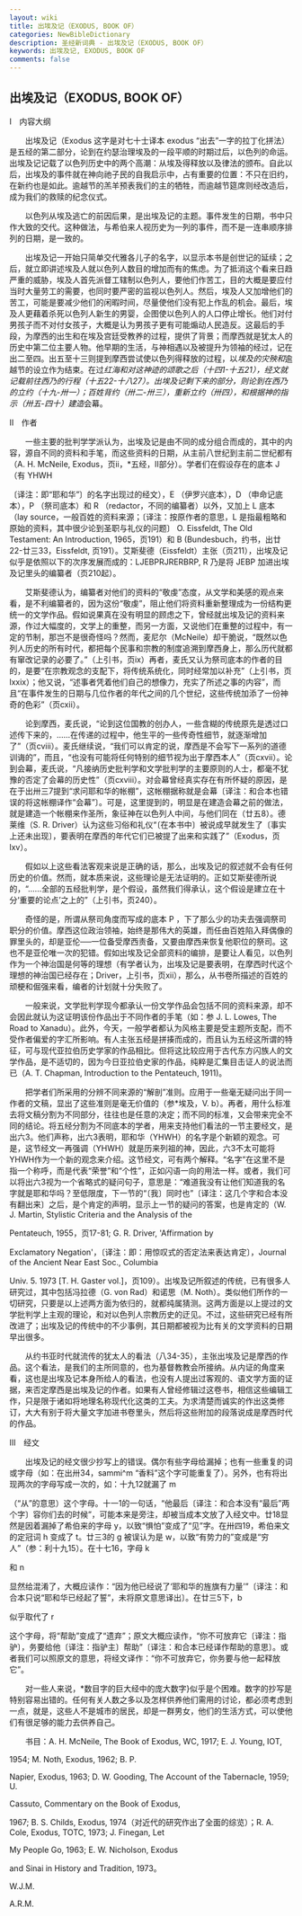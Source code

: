 ```yaml
---
layout: wiki
title: 出埃及记（EXODUS, BOOK OF）
categories: NewBibleDictionary
description: 圣经新词典 - 出埃及记（EXODUS, BOOK OF）
keywords: 出埃及记, EXODUS, BOOK OF
comments: false
---
```


## 出埃及记（EXODUS, BOOK OF）

Ⅰ　内容大纲

　　出埃及记（Exodus 这字是对七十士译本 exodus “出去”一字的拉丁化拼法）是五经的第二部分，论到在约瑟治理埃及的一段平顺的时期过后，以色列的命运。出埃及记记载了以色列历史中的两个高潮：从埃及得释放以及律法的颁布。自此以后，出埃及的事件就在神向祂子民的自我启示中，占有重要的位置：不只在旧约，在新约也是如此。逾越节的羔羊预表我们的主的牺牲，而逾越节筵席则经改造后，成为我们的救赎的纪念仪式。

　　以色列从埃及逃亡的前因后果，是出埃及记的主题。事件发生的日期，书中只作大致的交代。这种做法，与希伯来人视历史为一列的事件，而不是一连串顺序排列的日期，是一致的。

　　出埃及记一开始只简单交代雅各儿子的名字，以显示本书是创世记的延续；之后，就立即讲述埃及人就以色列人数目的增加而有的焦虑。为了抵消这个看来日趋严重的威胁，埃及人首先派督工辖制以色列人，要他们作苦工，目的大概是要应付当时大量劳工的需要，也同时要严密的监视以色列人。然后，埃及人又加增他们的苦工，可能是要减少他们的闲暇时间，尽量使他们没有犯上作乱的机会。最后，埃及人更藉着杀死以色列人新生的男婴，企图使以色列人的人口停止增长。他们对付男孩子而不对付女孩子，大概是认为男孩子更有可能煽动人民造反。这最后的手段，为摩西的出生和在埃及宫廷受教养的过程，提供了背景；而摩西就是犹太人的历史中第二位主要人物。他早期的生活，与神相遇以及被提升为领袖的经过，记在出二至四。出五至十三则提到摩西尝试使以色列得释放的过程，以*埃及的灾殃和*逾越节的设立作为结束。在过*红海和对这神迹的颂歌之后（十四1-十五21），经文就记载前往西乃的行程（十五22-十八27）。出埃及记剩下来的部分，则论到在西乃的立约（十九-卅一）；百姓背约（卅二-卅三），重新立约（卅四），和根据神的指示（卅五-四十）建造*会幕。

Ⅱ　作者

　　一些主要的批判学学派认为，出埃及记是由不同的成分组合而成的，其中的内容，源自不同的资料和手笔，而这些资料的日期，从主前八世纪到主前二世纪都有（A. H. McNeile, Exodus，页ii，*五经，II部分）。学者们在假设存在的底本 J （有 YHWH

〔译注：即“耶和华”〕的名字出现过的经文），E （伊罗兴底本），D （申命记底本），P （祭司底本）和 R （redactor，不同的编纂者）以外，又加上 L 底本（lay source，一般百姓的资料来源；〔译注：按原作者的意思，L 是指最粗略和原始的资料，其中很少论到圣职与礼仪的问题〕 O. Eissfeldt, The Old Testament: An Introduction, 1965，页191）和 B (Bundesbuch，约书，出廿22-廿三33，Eissfeldt, 页191）。艾斯斐德（Eissfeldt）主张（页211），出埃及记似乎是依照以下的次序发展而成的：LJEBPRJRERBRP, R 乃是将 JEBP 加进出埃及记里头的编纂者（页210起）。

　　艾斯斐德认为，编纂者对他们的资料的“敬虔”态度，从文学和美感的观点来看，是不利编纂者的，因为这份“敬虔”，阻止他们将资料重新整理成为一份结构更统一的文学作品。假如说果真在没有明显的顾虑之下，曾经就出埃及记的资料来源，作过大幅度的，文学上的重整，而另一方面，又说他们在重整的过程中，有一定的节制，那岂不是很奇怪吗？然而，麦尼尔（McNeile）却干脆说，“既然以色列人历史的所有时代，都把每个民事和宗教的制度追溯到摩西身上，那么历代就都有窜改记录的必要了。”（上引书，页ix）再者，麦氏又认为祭司底本的作者的目的，是要“在宗教观念的支配下，将传统系统化，同时经常加以补充”（上引书，页lxxix）；他又说，“述事者凭着他们自己的想像力，充实了所述之事的内容”，而且“在事件发生的日期与几位作者的年代之间的几个世纪，这些传统加添了一份神奇的色彩”（页cxii）。

　　论到摩西，麦氏说，“论到这位国教的创办人，一些含糊的传统原先是透过口述传下来的，……在传递的过程中，他生平的一些传奇性细节，就逐渐增加了”（页cviii）。麦氏继续说，“我们可以肯定的说，摩西是不会写下一系列的道德训诲的”，而且，“也没有可能将任何特别的细节视为出于摩西本人”（页cxvii）。论到会幕，麦氏说，“凡接纳历史批判学和文学批判学的主要原则的人士，都毫不犹豫的否定了会幕的历史性”（页cxviii）。对会幕曾经真实存在有所怀疑的原因，是在于出卅三7提到“求问耶和华的帐棚”，这帐棚据称就是会幕〔译注：和合本也错误的将这帐棚译作“会幕”〕。可是，这里提到的，明显是在建造会幕之前的做法，就是建造一个帐棚来作圣所，象征神在以色列人中间，与他们同在（廿五8）。德莱维（S. R. Driver）认为这些习俗和礼仪“〔在本书中〕被说成早就发生了〔事实上还未出现〕，要表明在摩西的年代它们已被提了出来和实践了”（Exodus，页lxv）。

　　假如以上这些看法客观来说是正确的话，那么，出埃及记的叙述就不会有任何历史的价值。然而，就本质来说，这些理论是无法证明的。正如艾斯斐德所说的，“……全部的五经批判学，是个假设，虽然我们得承认，这个假设是建立在十分‘重要的论点’之上的”（上引书，页240）。

　　奇怪的是，所谓从祭司角度而写成的底本 P ，下了那么少的功夫去强调祭司职分的价值。摩西这位政治领袖，始终是那伟大的英雄，而任由百姓陷入拜偶像的罪里头的，却是亚伦──一位备受摩西责备，又要由摩西来恢复他职位的祭司。这也不是亚伦唯一次的犯错。假如出埃及记全部资料的编排，是要让人看见，以色列作为一个神治国是何等的理想（有学者认为，出埃及记是要表明，在摩西时代这个理想的神治国已经存在；Driver，上引书，页xii），那么，从书卷所描述的百姓的顽梗和倔强来看，编者的计划就十分失败了。

　　一般来说，文学批判学现今都承认一份文学作品会包括不同的资料来源，却不会因此就认为这证明该份作品出于不同作者的手笔（如：参 J. L. Lowes, The Road to Xanadu）。此外，今天，一般学者都认为风格主要是受主题所支配，而不受作者偏爱的字汇所影响。有人主张五经是拼揍而成的，而且认为五经这所谓的特征，可与现代亚拉伯历史学家的作品相比。但将这比较应用于古代东方闪族人的文学作品，是不适切的，因为今日亚拉伯史家的作品，纯粹是汇集目击证人的说法而已（A. T. Chapman, Introduction to the Pentateuch, 1911)。

　　把学者们所采用的分辨不同来源的“解剖”准则。应用于一些毫无疑问出于同一作者的文稿，显出了这些准则是毫无价值的（参*埃及，V. b）。再者，用什么标准去将文稿分割为不同部分，往往也是任意的决定；而不同的标准，又会带来完全不同的结论。将五经分割为不同底本的学者，用来支持他们看法的一节主要经文，是出六3。他们声称，出六3表明，耶和华（YHWH）的名字是个新颖的观念。可是，这节经文一再强调（YHWH）就是历来列祖的神，因此，六3不太可能将YHWH作为一个新的观念来介绍。这节经文，可有两个解释。“名字”在这里不是指一个称呼，而是代表“荣誉”和“个性”，正如闪语一向的用法一样。或者，我们可以将出六3视为一个省略式的疑问句子，意思是：“难道我没有让他们知道我的名字就是耶和华吗？至低限度，下一节的“〔我〕同时也”〔译注：这几个字和合本没有翻出来〕之后，是个肯定的声明，显示上一节的疑问的答案，也是肯定的（W. J. Martin, Stylistic Criteria and the Analysis of the

Pentateuch, 1955，页17-81; G. R. Driver, 'Affirmation by

Exclamatory Negation'，〔译注：即：用惊叹式的否定法来表达肯定〕，Journal of the Ancient Near East Soc., Columbia

Univ. 5. 1973 [T. H. Gaster vol.]，页109）。出埃及记所叙述的传统，已有很多人研究过，其中包括冯拉德（G. von Rad）和诺思（M. Noth）。类似他们所作的一切研究，只要是以上述两方面为依归的，就都纯属猜测。这两方面是以上提过的文学批判学上主观的理论，和对以色列人宗教历史的迂见。不过，这些研究已经有所改进了；出埃及记的传统中的不少事例，其日期都被视为比有关的文学资料的日期早出很多。

　　从约书亚时代就流传的犹太人的看法（八34-35），主张出埃及记是摩西的作品。这个看法，是我们的主所同意的，也为基督教教会所接纳。从内证的角度来看，这也是出埃及记本身所给人的看法，也没有人提出过客观的、语文学方面的证据，来否定摩西是出埃及记的作者。如果有人曾经修辑过这卷书，相信这些编辑工作，只是限于诸如将地理名称现代化这类的工夫。为求清楚而诚实的作出这类修订，大大有别于将大量文字加进书卷里头，然后将这些附加的段落说成是摩西时代的作品。

Ⅲ　经文

　　出埃及记的经文很少抄写上的错误。偶尔有些字母给漏掉；也有一些重复的词或字母（如：在出卅34，sammi^m “香料”这个字可能重复了）。另外，也有将出现两次的字母写成一次的，如：十九12就漏了 m

（“从”的意思）这个字母。十一1的一句话，“他最后〔译注：和合本没有“最后”两个字〕容你们去的时候”，可能本来是旁注，却被当成本文放了入经文中。廿18显然是因着漏掉了希伯来的字母 y，以致“惧怕”变成了“见”字。在卅四19，希伯来文的定冠词 h 变成了 t。廿三3的 g 被误认为是 w，以致“有势力的”变成是“穷人”（参：利十九15）。在十七16，字母 k

和 n

显然给混淆了，大概应读作：“因为他已经说了‘耶和华的旌旗有力量’”〔译注：和合本只说“耶和华已经起了誓”，未将原文意思译出〕。在廿三5下，b

似乎取代了 r

这个字母，将“帮助”变成了“遗弃”；原文大概应读作，“你不可放弃它〔译注：指驴〕，务要给他〔译注：指驴主〕帮助”〔译注：和合本已经译作帮助的意思〕。或者我们可以照原文的意思，将经文译作：“你不可放弃它，你务要与他一起释放它”。

　　对一些人来说，*数目字的巨大经中的庞大数字}似乎是个困难。数字的抄写是特别容易出错的。任何有关人数之多以及怎样供养他们需用的讨论，都必须考虑到一点，就是，这些人不是城市的居民，却是一群男女，他们的生活方式，可以使他们有很足够的能力去供养自己。

　　书目：A. H. McNeile, The Book of Exodus, WC, 1917; E. J. Young, IOT,

1954; M. Noth, Exodus, 1962; B. P.

Napier, Exodus, 1963; D. W. Gooding, The Account of the Tabernacle, 1959; U.

Cassuto, Commentary on the Book of Exodus,

1967; B. S. Childs, Exodus, 1974（对近代的研究作出了全面的综览）；R. A. Cole, Exodus, TOTC, 1973; J. Finegan, Let

My People Go, 1963; E. W. Nicholson, Exodus

and Sinai in History and Tradition, 1973。

W.J.M.

A.R.M.








